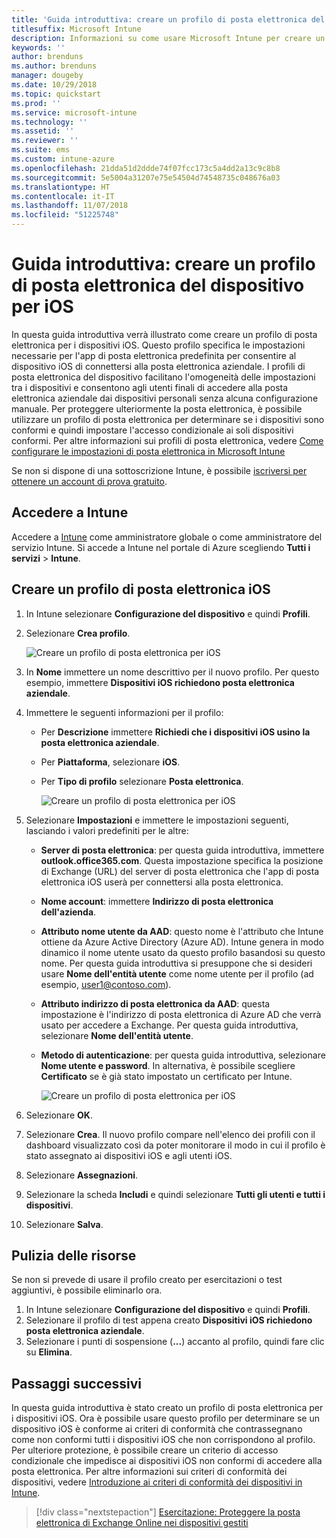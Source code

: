 ```yaml
---
title: 'Guida introduttiva: creare un profilo di posta elettronica del dispositivo per iOS'
titlesuffix: Microsoft Intune
description: Informazioni su come usare Microsoft Intune per creare un profilo di posta elettronica del dispositivo affinché i dispositivi iOS possano connettersi in modo sicuro alla posta elettronica aziendale.
keywords: ''
author: brenduns
ms.author: brenduns
manager: dougeby
ms.date: 10/29/2018
ms.topic: quickstart
ms.prod: ''
ms.service: microsoft-intune
ms.technology: ''
ms.assetid: ''
ms.reviewer: ''
ms.suite: ems
ms.custom: intune-azure
ms.openlocfilehash: 21dda51d2ddde74f07fcc173c5a4dd2a13c9c8b8
ms.sourcegitcommit: 5e5004a31207e75e54504d74548735c048676a03
ms.translationtype: HT
ms.contentlocale: it-IT
ms.lasthandoff: 11/07/2018
ms.locfileid: "51225748"
---
```

# <a name="quickstart-create-an-email-device-profile-for-ios"></a>Guida introduttiva: creare un profilo di posta elettronica del dispositivo per iOS

In questa guida introduttiva verrà illustrato come creare un profilo di posta elettronica per i dispositivi iOS. Questo profilo specifica le impostazioni necessarie per l'app di posta elettronica predefinita per consentire al dispositivo iOS di connettersi alla posta elettronica aziendale. I profili di posta elettronica del dispositivo facilitano l'omogeneità delle impostazioni tra i dispositivi e consentono agli utenti finali di accedere alla posta elettronica aziendale dai dispositivi personali senza alcuna configurazione manuale. Per proteggere ulteriormente la posta elettronica, è possibile utilizzare un profilo di posta elettronica per determinare se i dispositivi sono conformi e quindi impostare l'accesso condizionale ai soli dispositivi conformi. Per altre informazioni sui profili di posta elettronica, vedere [Come configurare le impostazioni di posta elettronica in Microsoft Intune](email-settings-configure.md)

Se non si dispone di una sottoscrizione Intune, è possibile [iscriversi per ottenere un account di prova gratuito](free-trial-sign-up.md).

## <a name="sign-in-to-intune"></a>Accedere a Intune

Accedere a [Intune](https://aka.ms/intuneportal) come amministratore globale o come amministratore del servizio Intune. Si accede a Intune nel portale di Azure scegliendo **Tutti i servizi** > **Intune**.

## <a name="create-an-ios-email-profile"></a>Creare un profilo di posta elettronica iOS
1. In Intune selezionare **Configurazione del dispositivo** e quindi **Profili**.
2. Selezionare **Crea profilo**.
   
   ![Creare un profilo di posta elettronica per iOS](media/quickstart-email-profile/ios-create-profile.png)

3. In **Nome** immettere un nome descrittivo per il nuovo profilo. Per questo esempio, immettere **Dispositivi iOS richiedono posta elettronica aziendale**.
4. Immettere le seguenti informazioni per il profilo:
   - Per **Descrizione** immettere **Richiedi che i dispositivi iOS usino la posta elettronica aziendale**.
   - Per **Piattaforma**, selezionare **iOS**.
   - Per **Tipo di profilo** selezionare **Posta elettronica**.
    
     ![Creare un profilo di posta elettronica per iOS](media/quickstart-email-profile/ios-email-profile-name.png)

5. Selezionare **Impostazioni** e immettere le impostazioni seguenti, lasciando i valori predefiniti per le altre:
   - **Server di posta elettronica**: per questa guida introduttiva, immettere **outlook.office365.com**. Questa impostazione specifica la posizione di Exchange (URL) del server di posta elettronica che l'app di posta elettronica iOS userà per connettersi alla posta elettronica.
   - **Nome account**: immettere **Indirizzo di posta elettronica dell'azienda**.
   - **Attributo nome utente da AAD**: questo nome è l'attributo che Intune ottiene da Azure Active Directory (Azure AD). Intune genera in modo dinamico il nome utente usato da questo profilo basandosi su questo nome. Per questa guida introduttiva si presuppone che si desideri usare **Nome dell'entità utente** come nome utente per il profilo (ad esempio, user1@contoso.com).
   - **Attributo indirizzo di posta elettronica da AAD**: questa impostazione è l'indirizzo di posta elettronica di Azure AD che verrà usato per accedere a Exchange. Per questa guida introduttiva, selezionare **Nome dell'entità utente**.
   - **Metodo di autenticazione**: per questa guida introduttiva, selezionare **Nome utente e password**. In alternativa, è possibile scegliere **Certificato** se è già stato impostato un certificato per Intune.
    
     ![Creare un profilo di posta elettronica per iOS](media/quickstart-email-profile/ios-email-profile.png)

6. Selezionare **OK**.
7. Selezionare **Crea**. Il nuovo profilo compare nell'elenco dei profili con il dashboard visualizzato così da poter monitorare il modo in cui il profilo è stato assegnato ai dispositivi iOS e agli utenti iOS.
8. Selezionare **Assegnazioni**.
9. Selezionare la scheda **Includi** e quindi selezionare **Tutti gli utenti e tutti i dispositivi**. 
10. Selezionare **Salva**.

## <a name="clean-up-resources"></a>Pulizia delle risorse
Se non si prevede di usare il profilo creato per esercitazioni o test aggiuntivi, è possibile eliminarlo ora.
1. In Intune selezionare **Configurazione del dispositivo** e quindi **Profili**.
2. Selezionare il profilo di test appena creato **Dispositivi iOS richiedono posta elettronica aziendale**.
3. Selezionare i punti di sospensione (**...**) accanto al profilo, quindi fare clic su **Elimina**.

## <a name="next-steps"></a>Passaggi successivi

In questa guida introduttiva è stato creato un profilo di posta elettronica per i dispositivi iOS. Ora è possibile usare questo profilo per determinare se un dispositivo iOS è conforme ai criteri di conformità che contrassegnano come non conformi tutti i dispositivi iOS che non corrispondono al profilo. Per ulteriore protezione, è possibile creare un criterio di accesso condizionale che impedisce ai dispositivi iOS non conformi di accedere alla posta elettronica. Per altre informazioni sui criteri di conformità dei dispositivi, vedere [Introduzione ai criteri di conformità dei dispositivi in Intune](device-compliance-get-started.md).

> [!div class="nextstepaction"]
> [Esercitazione: Proteggere la posta elettronica di Exchange Online nei dispositivi gestiti](tutorial-protect-email-on-enrolled-devices.md)
